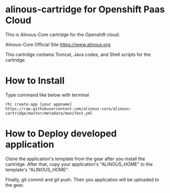 alinous-cartridge for Openshift Paas Cloud
=================

This is Alinous-Core cartridge for the Openshift cloud.

Alinous-Core Official Site
https://www.alinous.org

This cartridge contains Tomcat, Java codes, and Shell scripts for the cartridge.


How to Install
==========

Type command like below with terminal

```
rhc create-app [your appname] https://raw.githubusercontent.com/alinous-core/alinous-cartridge/master/metadata/manifest.yml
```

How to Deploy developed application
==========

Clone the application's template from the gear after you install the cartridge. After that, copy your application's "ALINOUS_HOME" to the template's "ALINOUS_HOME".

Finally, git commit and git push. Then you application will be uploaded to the gear.

